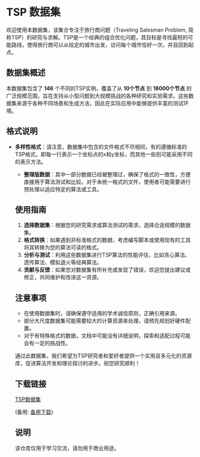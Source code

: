 # TSP 数据集

欢迎使用本数据集，该集合专注于旅行商问题（Traveling Salesman Problem, 简称TSP）的研究与求解。TSP是一个经典的组合优化问题，其目标是寻找最短的可能路线，使得旅行商可以从给定的城市出发，访问每个城市恰好一次，并且回到起点。

## 数据集概述

本数据集包含了 **146** 个不同的TSP实例，覆盖了从 **10个节点** 到 **18000个节点** 的广泛规模范围，旨在支持从小型问题到大规模挑战的各种研究和实验需求。这些数据集来源于各种不同场景和生成方法，因此在实际应用中能够提供丰富的测试环境。

## 格式说明

- **多样性格式**：请注意，数据集中包含的文件格式不尽相同，有的遵循标准的TSP格式，即每一行表示一个坐标点的x和y坐标，而其他一些则可能采用不同的表示方法。

  - **整理版数据**：其中一部分数据已经被整理过，确保了格式的一致性，方便直接用于算法测试和比较。对于未统一格式的文件，使用者可能需要进行预处理以适应特定的算法或工具。

  ## 使用指南

  1. **选择数据集**：根据您的研究需求或算法测试的需求，选择合适规模的数据集。
  2. **格式转换**：如果遇到非标准格式的数据，考虑编写脚本或使用现有的工具将其转换为您的算法可读的格式。
  3. **分析与测试**：利用这些数据集进行TSP算法的性能评估，比如贪心算法、遗传算法、模拟退火等经典算法。
  4. **贡献与反馈**：如果您对数据集有所补充或发现了错误，欢迎您提出建议或修正，共同维护和改进这一资源。

  ## 注意事项

  - 在使用数据集时，请确保遵守适用的学术诚信原则，正确引用来源。
  - 部分大尺度数据集可能需要较大的计算资源来处理，请预先规划好硬件配置。
  - 对于有特殊格式的数据，文档中可能没有详细说明，探索和适配过程可能会有一定的挑战性。

  通过此数据集，我们希望为TSP研究者和爱好者提供一个实用且多元化的资源库，促进算法开发和理论探讨的进步。祝您研究顺利！

  ## 下载链接
  [TSP数据集](https://pan.quark.cn/s/af198b23a991) 

  (备用: [备用下载](https://pan.baidu.com/s/1DsmiTYmw62CzuYk_Enhs4g?pwd=1234))

  ## 说明

  该仓库仅用于学习交流，请勿用于商业用途。
